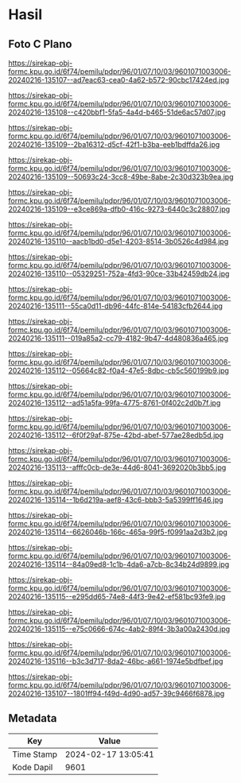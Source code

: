 # Hasil

## Foto C Plano

https://sirekap-obj-formc.kpu.go.id/6f74/pemilu/pdpr/96/01/07/10/03/9601071003006-20240216-135107--ad7eac63-cea0-4a62-b572-90cbc17424ed.jpg

https://sirekap-obj-formc.kpu.go.id/6f74/pemilu/pdpr/96/01/07/10/03/9601071003006-20240216-135108--c420bbf1-5fa5-4a4d-b465-51de6ac57d07.jpg

https://sirekap-obj-formc.kpu.go.id/6f74/pemilu/pdpr/96/01/07/10/03/9601071003006-20240216-135109--2ba16312-d5cf-42f1-b3ba-eeb1bdffda26.jpg

https://sirekap-obj-formc.kpu.go.id/6f74/pemilu/pdpr/96/01/07/10/03/9601071003006-20240216-135109--50693c24-3cc8-49be-8abe-2c30d323b9ea.jpg

https://sirekap-obj-formc.kpu.go.id/6f74/pemilu/pdpr/96/01/07/10/03/9601071003006-20240216-135109--e3ce869a-dfb0-416c-9273-6440c3c28807.jpg

https://sirekap-obj-formc.kpu.go.id/6f74/pemilu/pdpr/96/01/07/10/03/9601071003006-20240216-135110--aacb1bd0-d5e1-4203-8514-3b0526c4d984.jpg

https://sirekap-obj-formc.kpu.go.id/6f74/pemilu/pdpr/96/01/07/10/03/9601071003006-20240216-135110--05329251-752a-4fd3-90ce-33b42459db24.jpg

https://sirekap-obj-formc.kpu.go.id/6f74/pemilu/pdpr/96/01/07/10/03/9601071003006-20240216-135111--55ca0d11-db96-44fc-814e-54183cfb2644.jpg

https://sirekap-obj-formc.kpu.go.id/6f74/pemilu/pdpr/96/01/07/10/03/9601071003006-20240216-135111--019a85a2-cc79-4182-9b47-4d480836a465.jpg

https://sirekap-obj-formc.kpu.go.id/6f74/pemilu/pdpr/96/01/07/10/03/9601071003006-20240216-135112--05664c82-f0a4-47e5-8dbc-cb5c560199b9.jpg

https://sirekap-obj-formc.kpu.go.id/6f74/pemilu/pdpr/96/01/07/10/03/9601071003006-20240216-135112--ad51a5fa-99fa-4775-8761-0f402c2d0b7f.jpg

https://sirekap-obj-formc.kpu.go.id/6f74/pemilu/pdpr/96/01/07/10/03/9601071003006-20240216-135112--6f0f29af-875e-42bd-abef-577ae28edb5d.jpg

https://sirekap-obj-formc.kpu.go.id/6f74/pemilu/pdpr/96/01/07/10/03/9601071003006-20240216-135113--afffc0cb-de3e-44d6-8041-3692020b3bb5.jpg

https://sirekap-obj-formc.kpu.go.id/6f74/pemilu/pdpr/96/01/07/10/03/9601071003006-20240216-135114--1b6d219a-aef8-43c6-bbb3-5a5399ff1646.jpg

https://sirekap-obj-formc.kpu.go.id/6f74/pemilu/pdpr/96/01/07/10/03/9601071003006-20240216-135114--6626046b-166c-465a-99f5-f0991aa2d3b2.jpg

https://sirekap-obj-formc.kpu.go.id/6f74/pemilu/pdpr/96/01/07/10/03/9601071003006-20240216-135114--84a09ed8-1c1b-4da6-a7cb-8c34b24d9899.jpg

https://sirekap-obj-formc.kpu.go.id/6f74/pemilu/pdpr/96/01/07/10/03/9601071003006-20240216-135115--e295dd65-74e8-44f3-9e42-ef581bc93fe9.jpg

https://sirekap-obj-formc.kpu.go.id/6f74/pemilu/pdpr/96/01/07/10/03/9601071003006-20240216-135115--e75c0666-674c-4ab2-89f4-3b3a00a2430d.jpg

https://sirekap-obj-formc.kpu.go.id/6f74/pemilu/pdpr/96/01/07/10/03/9601071003006-20240216-135116--b3c3d717-8da2-46bc-a661-1974e5bdfbef.jpg

https://sirekap-obj-formc.kpu.go.id/6f74/pemilu/pdpr/96/01/07/10/03/9601071003006-20240216-135107--1801ff94-f49d-4d90-ad57-39c9466f6878.jpg


## Metadata

| Key        | Value               |
| ---------- | ------------------- |
| Time Stamp | 2024-02-17 13:05:41 |
| Kode Dapil | 9601                |



